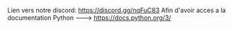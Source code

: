 Lien vers notre discord:
https://discord.gg/nqFuC83
Afin d'avoir acces a la documentation Python ---> https://docs.python.org/3/
